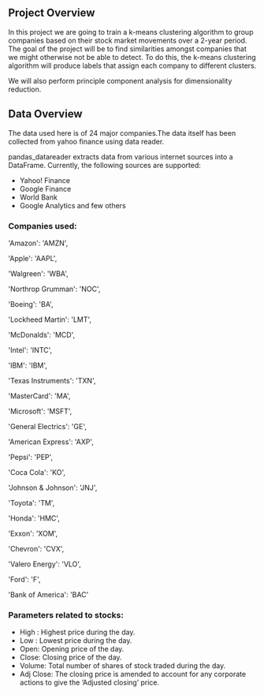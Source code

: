
## Project Overview

In this project we are going to train a k-means clustering algorithm to group companies based on their stock market movements over a 2-year period. The goal of the project will be to find similarities amongst companies that we might otherwise not be able to detect. To do this, the k-means clustering algorithm will produce labels that assign each company to different clusters.

We will also perform principle component analysis for dimensionality reduction.

## Data Overview

The data used here is of 24 major companies.The data itself has been collected from yahoo finance using data reader.

pandas_datareader extracts data from various internet sources into a DataFrame. Currently, the following sources are supported:
- Yahoo! Finance
- Google Finance
- World Bank
- Google Analytics and few others

### Companies used:
'Amazon': 'AMZN',

'Apple': 'AAPL',

'Walgreen': 'WBA',

'Northrop Grumman': 'NOC',

'Boeing': 'BA',

'Lockheed Martin': 'LMT',

'McDonalds': 'MCD',

'Intel': 'INTC', 

'IBM': 'IBM',

'Texas Instruments': 'TXN',

'MasterCard': 'MA',

'Microsoft': 'MSFT',

'General Electrics': 'GE',

'American Express': 'AXP',

'Pepsi': 'PEP',

'Coca Cola': 'KO',

'Johnson & Johnson': 'JNJ',

'Toyota': 'TM',

'Honda': 'HMC',

'Exxon': 'XOM',

'Chevron': 'CVX',

'Valero Energy': 'VLO',

'Ford': 'F',

'Bank of America': 'BAC'

### Parameters related to stocks:

- High : Highest price during the day.
- Low : Lowest price during the day.
- Open: Opening price of the day.
- Close: Closing price of the day.
- Volume: Total number of shares of stock traded during the day.
- Adj Close: The closing price is amended to account for any corporate actions to give the ‘Adjusted closing’ price.












